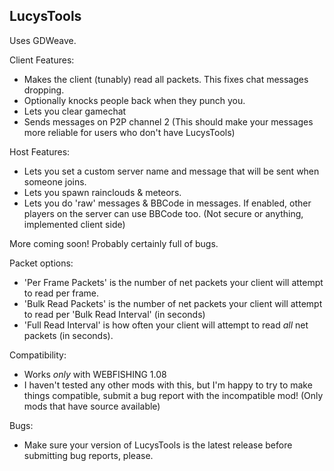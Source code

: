 LucysTools
----------
Uses GDWeave.

Client Features:
- Makes the client (tunably) read all packets. This fixes chat messages dropping.
- Optionally knocks people back when they punch you.
- Lets you clear gamechat
- Sends messages on P2P channel 2 (This should make your messages more reliable for users who don't have LucysTools)

Host Features:
- Lets you set a custom server name and message that will be sent when someone joins.
- Lets you spawn rainclouds & meteors.
- Lets you do 'raw' messages & BBCode in messages. If enabled, other players on the server can use BBCode too. (Not secure or anything, implemented client side)

More coming soon!
Probably certainly full of bugs.

Packet options:
- 'Per Frame Packets' is the number of net packets your client will attempt to read per frame. 
- 'Bulk Read Packets' is the number of net packets your client will attempt to read per 'Bulk Read Interval' (in seconds)
- 'Full Read Interval' is how often your client will attempt to read *all* net packets (in seconds).

Compatibility:
- Works *only* with WEBFISHING 1.08
- I haven't tested any other mods with this, but I'm happy to try to make things compatible, submit a bug report with the incompatible mod! (Only mods that have source available)

Bugs:
- Make sure your version of LucysTools is the latest release before submitting bug reports, please.
